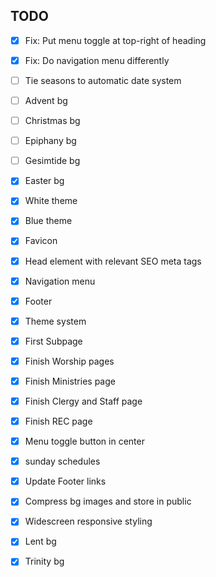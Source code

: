 ## TODO

- [x] Fix: Put menu toggle at top-right of heading
- [x] Fix: Do navigation menu differently
- [ ] Tie seasons to automatic date system

- [ ] Advent bg
- [ ] Christmas bg
- [ ] Epiphany bg
- [ ] Gesimtide bg

- [x] Easter bg
- [x] White theme
- [x] Blue theme
- [x] Favicon
- [x] Head element with relevant SEO meta tags
- [x] Navigation menu
- [x] Footer
- [x] Theme system
- [x] First Subpage
- [x] Finish Worship pages
- [x] Finish Ministries page
- [x] Finish Clergy and Staff page
- [x] Finish REC page
- [x] Menu toggle button in center
- [x] sunday schedules
- [x] Update Footer links
- [x] Compress bg images and store in public
- [x] Widescreen responsive styling
- [x] Lent bg
- [x] Trinity bg
